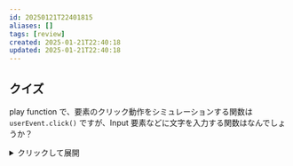 ```yaml
---
id: 20250121T22401815
aliases: []
tags: [review]
created: 2025-01-21T22:40:18
updated: 2025-01-21T22:40:18
---
```


## クイズ

play function で、要素のクリック動作をシミュレーションする関数は `userEvent.click()` ですが、Input 要素などに文字を入力する関数はなんでしょうか？

<details>
<summary>クリックして展開</summary>

`userEvent.type()`

具体例：「メールアドレス」というラベルの要素に「john@example.com」と入力します

`await userEvent.type(canvas.getByLabelText('メールアドレス'), 'john@example.com');`

</details>